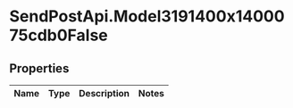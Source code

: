 # SendPostApi.Model3191400x1400075cdb0False

## Properties
Name | Type | Description | Notes
------------ | ------------- | ------------- | -------------


